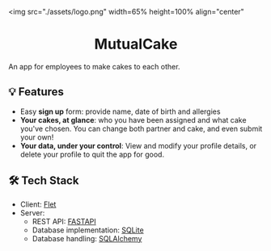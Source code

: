 <img 
    src="./assets/logo.png"
    width=65%
    height=100% 
    align="center"
>
<h1 align='center'> MutualCake </h1>
An app for employees to make cakes to each other.


## 💡 Features

- Easy **sign up** form: provide name, date of birth and allergies
- **Your cakes, at glance**: who you have been assigned and what cake you've 
chosen. You can change both partner and cake, and even submit your own!
- **Your data, under your control**: View and modify your profile details, or 
delete your profile to quit the app for good.


## 🛠 Tech Stack

- Client: [Flet](https://flet.dev/)
- Server:
  - REST API: [FASTAPI](https://fastapi.tiangolo.com/)
  - Database implementation: [SQLite](https://www.sqlite.org/index.html)
  - Database handling: [SQLAlchemy](https://docs.sqlalchemy.org/)